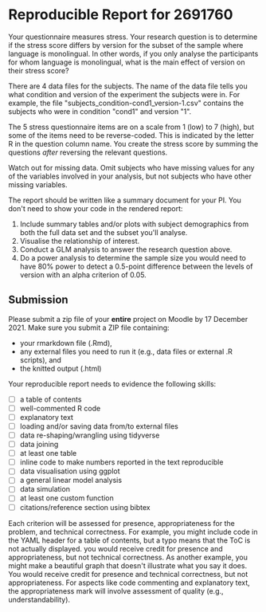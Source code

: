 Reproducible Report for 2691760
=========================================

Your questionnaire measures stress. Your research question is to determine if the stress score differs by version for the subset of the sample where language is monolingual. In other words, if you only analyse the participants for whom language is monolingual, what is the main effect of version on their stress score?

There are 4 data files for the subjects. The name of the data file tells you what condition and version of the experiment the subjects were in. For example, the file "subjects_condition-cond1_version-1.csv" contains the subjects who were in condition "cond1" and version "1".

The 5 stress questionnaire items are on a scale from 1 (low) to 7 (high), but some of the items need to be reverse-coded. This is indicated by the letter R in the question column name. You create the stress score by summing the questions *after* reversing the relevant questions.

Watch out for missing data. Omit subjects who have missing values for any of the variables involved in your analysis, but not subjects who have other missing variables.

The report should be written like a summary document for your PI. You don't need to show your code in the rendered report:

1. Include summary tables and/or plots with subject demographics from both the full data set and the subset you'll analyse.
2. Visualise the relationship of interest.
3. Conduct a GLM analysis to answer the research question above.
4. Do a power analysis to determine the sample size you would need to have 80% power to detect a 0.5-point difference between the levels of version with an alpha criterion of 0.05.

Submission 
----------------------------------------------

Please submit a zip file of your **entire** project on Moodle by 17 December 2021. Make sure you submit a ZIP file containing:

* your rmarkdown file (.Rmd),
* any external files you need to run it (e.g., data files or external .R scripts), and
* the knitted output (.html)

Your reproducible report needs to evidence the following skills:

* [ ] a table of contents
* [ ] well-commented R code
* [ ] explanatory text
* [ ] loading and/or saving data from/to external files
* [ ] data re-shaping/wrangling using tidyverse
* [ ] data joining
* [ ] at least one table
* [ ] inline code to make numbers reported in the text reproducible
* [ ] data visualisation using ggplot
* [ ] a general linear model analysis
* [ ] data simulation
* [ ] at least one custom function
* [ ] citations/reference section using bibtex

Each criterion will be assessed for presence, appropriateness for the problem, and technical correctness. For example, you might include code in the YAML header for a table of contents, but a typo means that the ToC is not actually displayed. you would receive credit for presence and appropriateness, but not technical correctness. As another example, you might make a beautiful graph that doesn't illustrate what you say it does. You would receive credit for presence and technical correctness, but not appropriateness. For aspects like code commenting and explanatory text, the appropriateness mark will involve assessment of quality (e.g., understandability).
